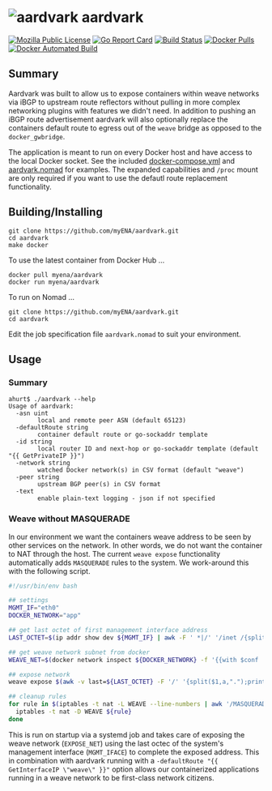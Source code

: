 # ![aardvark](https://openclipart.org/image/150px/svg_to_png/23150/papapishu-Aardvark.png) aardvark

[![Mozilla Public License](https://img.shields.io/badge/license-MPL-blue.svg)](https://www.mozilla.org/MPL)
[![Go Report Card](https://goreportcard.com/badge/github.com/myENA/aardvark)](https://goreportcard.com/report/github.com/myENA/aardvark)
[![Build Status](https://travis-ci.org/myENA/aardvark.svg?branch=master)](https://travis-ci.org/myENA/aardvark)
[![Docker Pulls](https://img.shields.io/docker/pulls/myena/aardvark.svg)](https://hub.docker.com/r/myena/aardvark)
[![Docker Automated Build](https://img.shields.io/docker/automated/myena/aardvark.svg)](https://hub.docker.com/r/myena/aardvark)

## Summary

Aardvark was built to allow us to expose containers within weave networks via iBGP to
upstream route reflectors without pulling in more complex networking plugins with features
we didn't need.  In addition to pushing an iBGP route advertisement aardvark will also optionally
replace the containers default route to egress out of the `weave` bridge as opposed to the `docker_gwbridge`.

The application is meant to run on every Docker host and have access to the local Docker
socket.  See the included [docker-compose.yml](docker-compose.yml) and [aardvark.nomad](aardvark.nomad) for
examples.  The expanded capabilities and `/proc` mount are only required if you want to use the defautl route
replacement functionality.

## Building/Installing

```
git clone https://github.com/myENA/aardvark.git
cd aardvark
make docker
```

To use the latest container from Docker Hub ...

```
docker pull myena/aardvark
docker run myena/aardvark
```

To run on Nomad ...

```
git clone https://github.com/myENA/aardvark.git
cd aardvark
```

Edit the job specification file `aardvark.nomad` to suit your environment.

## Usage

### Summary

```
ahurt$ ./aardvark --help
Usage of aardvark:
  -asn uint
        local and remote peer ASN (default 65123)
  -defaultRoute string
        container default route or go-sockaddr template
  -id string
        local router ID and next-hop or go-sockaddr template (default "{{ GetPrivateIP }}")
  -network string
        watched Docker network(s) in CSV format (default "weave")
  -peer string
        upstream BGP peer(s) in CSV format
  -text
        enable plain-text logging - json if not specified

```

### Weave without MASQUERADE

In our environment we want the containers weave address to be seen by other services on the network.
In other words, we do not want the container to NAT through the host.  The current `weave expose` functionality
automatically adds `MASQUERADE` rules to the system.  We work-around this with the following script.

```bash
#!/usr/bin/env bash

## settings
MGMT_IF="eth0"
DOCKER_NETWORK="app"

## get last octet of first management interface address
LAST_OCTET=$(ip addr show dev ${MGMT_IF} | awk -F ' *|/' '/inet /{split($3,a,".");print a[4]}' | head -1)

## get weave network subnet from docker
WEAVE_NET=$(docker network inspect ${DOCKER_NETWORK} -f '{{with $conf := index .IPAM.Config 0}}{{$conf.Subnet}}{{end}}')

## expose network
weave expose $(awk -v last=${LAST_OCTET} -F '/' '{split($1,a,".");print a[1] "." a[2] "." a[3] "." last "/" $2}' <<< ${WEAVE_NET})

## cleanup rules
for rule in $(iptables -t nat -L WEAVE --line-numbers | awk '/MASQUERADE /{print $1}' | sort -rn); do
  iptables -t nat -D WEAVE ${rule}
done
```

This is run on startup via a systemd job and takes care of exposing the weave network (`EXPOSE_NET`) using
the last octec of the system's management interface (`MGMT_IFACE`) to complete the exposed address.
This in combination with aardvark running with a `-defaultRoute "{{ GetInterfaceIP \"weave\" }}"` option allows our
containerized applications running in a weave network to be first-class network citizens.
 
